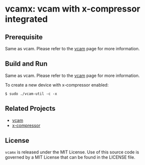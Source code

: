 # vcamx: vcam with x-compressor integrated

## Prerequisite

Same as vcam. Please refer to the [vcam](https://github.com/sysprog21/vcam) page for more information.

## Build and Run

Same as vcam. Please refer to the [vcam](https://github.com/sysprog21/vcam) page for more information.

To create a new device with x-compressor enabled:
```shell
$ sudo ./vcam-util -c -x
```

## Related Projects

* [vcam](https://github.com/sysprog21/vcam)
* [x-compressor](https://github.com/jserv/x-compressor)

## License

`vcamx` is released under the MIT License. Use of this source code is governed by
a MIT License that can be found in the LICENSE file.
